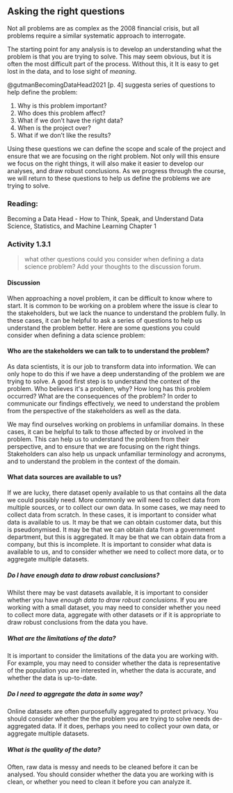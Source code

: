 ## Asking the right questions

Not all problems are as complex as the 2008 financial crisis, but all problems
require a similar systematic approach to interrogate.

The starting point for any analysis is to develop an understanding what the
problem is that you are trying to solve. This may seem obvious, but it is often
the most difficult part of the process. Without this, it It is easy to get lost
in the data, and to lose sight of _meaning_.

@gutmanBecomingDataHead2021 [p. 4] suggesta series of questions to help define
the problem:

1. Why is this problem important?
2. Who does this problem affect?
3. What if we don’t have the right data?
4. When is the project over?
5. What if we don’t like the results?

Using these questions we can define the scope and scale of the project and
ensure that we are focusing on the right problem. Not only will this ensure we
focus on the right things, it will also make it easier to develop our analyses, and draw robust conclusions. As we progress through the course, we will return to these
questions to help us define the problems we are trying to solve.

### Reading:

Becoming a Data Head - How to Think, Speak, and Understand Data Science,
Statistics, and Machine Learning Chapter 1

### Activity 1.3.1

> what other questions could you consider when defining a data science problem?
> Add your thoughts to the discussion forum.

#### Discussion

When approaching a novel problem, it can be difficult to know where to start. It
is common to be working on a problem where the issue is clear to the
stakeholders, but we lack the nuance to understand the problem fully. In these
cases, it can be helpful to ask a series of questions to help us understand the
problem better. Here are some questions you could consider when defining a data
science problem:

#### Who are the stakeholders we can talk to to understand the problem?

As data scientists, it is our job to transform data into information. We can
only hope to do this if we have a deep understanding of the problem we are
trying to solve. A good first step is to understand the context of the problem.
Who believes it's a problem, why? How long has this problem occurred? What are
the consequences of the problem? In order to communicate our findings
effectively, we need to understand the problem from the perspective of the
stakeholders as well as the data.

We may find ourselves working on problems in unfamiliar domains. In these cases,
it can be helpful to talk to those affected by or involved in the problem. This
can help us to understand the problem from their perspective, and to ensure that
we are focusing on the right things. Stakeholders can also help us unpack
unfamiliar terminology and acronyms, and to understand the problem in the
context of the domain.

#### What data sources are available to us?

If we are lucky, there dataset openly available to us that contains all the data we could possibly need.  More commonly we will need to collect data from multiple sources, or to collect our own data.  In some cases, we may need to collect data from scratch.  In these cases, it is important to consider what data is available to us.  It may be that we can obtain customer data, but this is pseudonymised.  It may be that we can obtain data from a government department, but this is aggregated.  It may be that we can obtain data from a company, but this is incomplete.  It is important to consider what data is available to us, and to consider whether we need to collect more data, or to aggregate multiple datasets.

##### Do I have enough data to draw robust conclusions?

Whilst there may be vast datasets available, it is important to consider whether
you have _enough data to draw robust conclusions_. If you are working with a
small dataset, you may need to consider whether you need to collect more data,
aggregate with other datasets or if it is appropriate to draw robust conclusions
from the data you have.

##### What are the limitations of the data?

It is important to consider the limitations of the data you are working with.
For example, you may need to consider whether the data is representative of the
population you are interested in, whether the data is accurate, and whether the
data is up-to-date.

##### Do I need to aggregate the data in some way?

Online datasets are often purposefully aggregated to protect privacy. You should
consider whether the the problem you are trying to solve needs de-aggregated
data. If it does, perhaps you need to collect your own data, or aggregate
multiple datasets.

##### What is the quality of the data?

Often, raw data is messy and needs to be cleaned before it can be analysed. You
should consider whether the data you are working with is clean, or whether you
need to clean it before you can analyze it.
